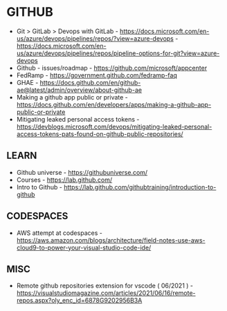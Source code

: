# GITHUB

* Git > GitLab > Devops with GitLab - https://docs.microsoft.com/en-us/azure/devops/pipelines/repos/?view=azure-devops - 
https://docs.microsoft.com/en-us/azure/devops/pipelines/repos/pipeline-options-for-git?view=azure-devops
* Github - issues/roadmap - https://github.com/microsoft/appcenter
* FedRamp - https://government.github.com/fedramp-faq
* GHAE - https://docs.github.com/en/github-ae@latest/admin/overview/about-github-ae
* Making a github app public or private - https://docs.github.com/en/developers/apps/making-a-github-app-public-or-private
* Mitigating leaked personal access tokens - https://devblogs.microsoft.com/devops/mitigating-leaked-personal-access-tokens-pats-found-on-github-public-repositories/

## LEARN

* Github universe - https://githubuniverse.com/
* Courses - https://lab.github.com/
* Intro to Github - https://lab.github.com/githubtraining/introduction-to-github 

## CODESPACES

* AWS attempt at codespaces - https://aws.amazon.com/blogs/architecture/field-notes-use-aws-cloud9-to-power-your-visual-studio-code-ide/

## MISC
 
* Remote github repositories extension for vscode ( 06/2021 ) - https://visualstudiomagazine.com/articles/2021/06/16/remote-repos.aspx?oly_enc_id=6878G9202956B3A
